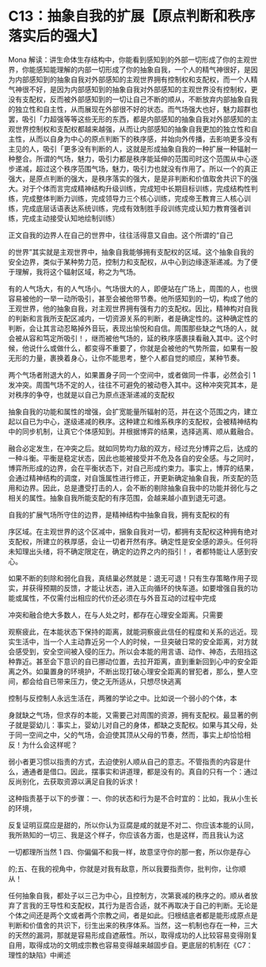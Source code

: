 # C13：抽象自我的扩展【原点判断和秩序落实后的强大】

Mona 解读：讲生命体生存结构中，你能看到感知到的外部一切形成了你的主观世界，你能感知能理解的内部一切形成了你的抽象自我，一个人的精气神很好，是因为内部感知到的抽象自我对外部感知的主观世界拥有控制权和支配权，而一个人精气神很不好，是因为内部感知到的抽象自我对外部感知的主观世界没有控制权，更没有支配权，反而被外部感知到的一切让自己不断的顺从，不断放弃内部抽象自我的独立性和自主性，从而展现在外部很不好的状态。而气场强大也好，魅力超群也罢，吸引「力超强等等这些无形的东西，都是内部感知的抽象自我对外部感知的主观世界控制权和支配权都越来越强，从而让内部感知的抽象自我更加的独立性和自主性，从而以自身为中心的原点判断下的秩序感，并始向外传播，去影响更多没有主见的人，吸引「更多没有判断的人，这就是形成抽象自我的一种扩展一种辐射一种整合。所谓的气场，魅力，吸引力都是秩序能延伸的范围司时这个范围从中心逐步递减，超过这个秩序范围气场，魅力，吸引力也就没有作用了。所以一个的真正强大，是原点判断的强大，是秩序落实的强大，是是非判断和价值取舍共识下的强大。对于个体而言完成精神结构升级训练，完成短中长期目标训练，完成结构性判练，完成整体判断力训练，完成领导力三个核心训练，完成帝王教育三人核心训练，完成底层话语表达系统训练，完成有效制胜手段训练完成认知力教育强者训练，完成主动接受认知地绘制训练）

正文自我的边界人在自己的世界中，往往活得意又自由。这个所谓的“自己

的世界”其实就是主观世界中，抽象自我能够拥有支配权的区域。这个抽象自我的安全边界，类似于某种势力范，控制力和支配权，从中心到边缘逐渐递减。为了便于理解，我将这个辐射区域，称之为气场。

有的人气场大，有的人气场小。气场很大的人，即便站在广场上，周围的人，也很容易被他的一举一动所吸引，甚至会被他带节奏。他所感知到的一切，构成了他的王观世界，他的抽象自我，对主观世界拥有强有力的支配权。因比，精神构对自我的判新和言我所支配区减内，一切资源关系的判断，者是确定性的。这种确定性的判断，会让其言动忍略掉外音玩，表现出愉悦和自信。周围那些缺之气场的人，就会被从容和笃定所吸引！，继而被他气场的，延的秩序感裹挟看融入其中。这个时候，他说什么或做什么，都变得不重要了，你就是会被他的气势所震，如果有一股无形的力量，裹换着身心，让你不能思考，整个人都自觉的顺应，某种节奏。

两个气场者附退大的人，如果置身子同一个空间中，或者做同一件事，必然会引 1 发冲突。周围气场不定的人，往往不可避免的被动卷入其中。这种冲突究其本，是对秩序的争夺，也就是以自己为原点逐渐递减的支配权

抽象自我的功能和属性的增强，会扩宽能量所辐射的范，并在这个范围之内，建立起以自已为中心，遂级递减的秩序。这种建立和维系秩序的支配权，会被精神结构中的同步机制，让真它个体感知到。并根据博弈的结果，选择逃离、顺从戴融合。

融合必定发生，在冲突之后。就如同势均力敌的双方，经过充分博弈之后，达成的一种斗衡。平衡是稳定状态，因此也能被接受并不危及各自的安全感。与之同时，博弈所形成的边界，会在平衡状态下，对自己形成约束力。事实上，博弈的结果，会通过精神结构的调度，对自饿属性进行修正，开更新确定抽象自我，所支配的范用和边界。因此，总是遭受打击的人，会不断的剔除抽象自我中的功能并弱化与之相关的属性。抽象自我所能支配的有序范围，会越来越小直到退无可退。

自我的扩展气场所守住的边界，是精神结构中抽象自我，拥有支配权的有

序区域。在主观世界的这个区减中，捆象自我对一切，都拥有支配权这种拥有绝对支配权，所建立的秩厚感，会让一切者开然有序。确定性是安全感的源头。任何将未知理出头绪，将不确定限定在，确定的边界之内的指引！，者都特能让人感到安心。

如果不断的刻除和弱化自我，真结巢必然就是：退无可退！只有生存策略作用子现实，并获得预期的反馈，才能让状态，进入正向循环的快车道。如要增强自我的功能或属性，不仅需付出相应的代价还必须在与外音互动的过程中完成

冲突和融合绝大多数人，在与人处之时，都存在心理安全距离。只需要

观察疲此，在本能状态下保持的距离，就能洞察疲此信任的程度和关系的远近。现实生活中，当一个人主动靠近另一个人的时候，一旦突破日常的安全距离，对方就会感受到，安全空间被入侵的压力。所以会本能的用言语、动作、神态，去阻挡这种靠近。甚至会下意识的自已挪动位置，去拉开距离，直到重新回到心中的安全距离之外。如巢置身的环境护，不断出现打破心理安全距离的冒犯者，那么，整人空间，都会给自已带来压力，使之无所适从，只想尽快逃离

控制与反控制人永远生活在，两雅的学论之中。比如说一个弱小的个体，本

身就缺之气场，但求存的本能，又需要己对周围的资源，拥有支配权。最显著的例子就是婴幼儿：事实上，婴幼儿对自己的身体，都缺之支配权。如果与其父母，处于同一空间之中，父的气场，会迫使其顶从父母的节奏，然而，事实上却恰恰相反！为什么会这样呢？

弱小者更习惯以指责的方式，去迫使别人顺从自己的意志。不管指责的内容是什么，通通者是借口。因此，摆事实和讲道理，都是没有的。真自的只有一个：通过反尚别化，去获取资源以满足自我的诉求！

这种指责基于以下的步骤：一、你的状态和行为是不合时宜的：比如，我从小生长的环境，

反复证明豆腐应是甜的，所以你认为豆腐是咸的就是不对二、你应该本能的认同，我所熟知的一切三、我是这个样子，你应该各方面，也是这样，而且我认为这

一切都理所当然 1 四、你偏偏不和我一样，故意坚守你的那一套，所以你是存心

的;五、在我的视角中，你就是对我有敌意，所以我要指责你，批判你，让你顺从！

任何抽象自我，都处子以三己为中心，且控制方，次第衰减的秩序之的。顺从者放弃了言我的王导性和支配权，其行为是否合适，就不再取决于自己的判断。无论是个体之间还是两个文或者两个宗教之间，者是如此。归根结底者都是能形成原点是判断和价值舍的共识下，衍生出来的秩序体系。当然，这一机制也存在一种，三大的天然的漏洞，那就是容易形成自遮蔽性。所以，取得成功的人比较容易变得刚复自用，取得成功的文明成宗教也容易变得越来越固步自。更底层的机制在《C7：理性的缺陷》中阐述